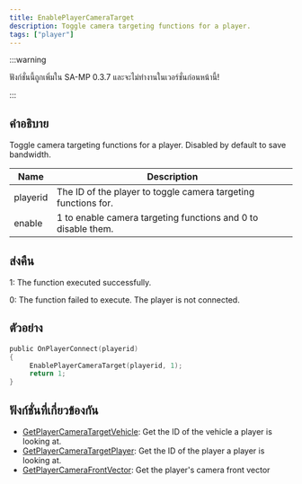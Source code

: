 ```yaml
---
title: EnablePlayerCameraTarget
description: Toggle camera targeting functions for a player.
tags: ["player"]
---
```


:::warning

ฟังก์ชั่นนี้ถูกเพิ่มใน SA-MP 0.3.7 และจะไม่ทำงานในเวอร์ชั่นก่อนหน้านี้!

:::

## คำอธิบาย

Toggle camera targeting functions for a player. Disabled by default to save bandwidth.

| Name     | Description                                                    |
| -------- | -------------------------------------------------------------- |
| playerid | The ID of the player to toggle camera targeting functions for. |
| enable   | 1 to enable camera targeting functions and 0 to disable them.  |

## ส่งคืน

1: The function executed successfully.

0: The function failed to execute. The player is not connected.

## ตัวอย่าง

```c
public OnPlayerConnect(playerid)
{
     EnablePlayerCameraTarget(playerid, 1);
     return 1;
}
```

## ฟังก์ชั่นที่เกี่ยวข้องกัน

- [GetPlayerCameraTargetVehicle](../functions/GetPlayerCameraTargetVehicle): Get the ID of the vehicle a player is looking at.
- [GetPlayerCameraTargetPlayer](../functions/GetPlayerCameraTargetPlayer): Get the ID of the player a player is looking at.
- [GetPlayerCameraFrontVector](../functions/GetPlayerCameraFrontVector): Get the player's camera front vector
